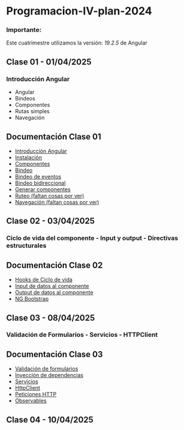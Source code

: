 # Programacion-IV-plan-2024

### Importante:
Este cuatrimestre utilizamos la versión: *19.2.5* de Angular

## Clase 01 - 01/04/2025

### Introducción Angular
-   Angular
-   Bindeos
-   Componentes
-   Rutas simples
-   Navegación

## Documentación Clase 01

- [Introducción Angular](https://angular.dev/)
- [Instalación](https://angular.dev/installation)
- [Componentes](https://angular.dev/guide/components)
- [Bindeo](https://angular.dev/guide/templates/binding)
- [Bindeo de eventos](https://angular.dev/guide/templates/event-listeners)
- [Bindeo bidireccional](https://angular.dev/guide/templates/two-way-binding)
- [Generar componentes](https://angular.dev/cli/generate/component)
- [Ruteo (faltan cosas por ver)](https://angular.dev/guide/routing/common-router-tasks)
- [Navegación (faltan cosas por ver)](https://angular.dev/guide/routing/router-tutorial)

## Clase 02 - 03/04/2025

### Ciclo de vida del componente - Input y output - Directivas estructurales

## Documentación Clase 02

- [Hooks de Ciclo de vida](https://angular.dev/guide/components/lifecycle)
- [Input de datos al componente](https://angular.dev/guide/components/inputs)
- [Output de datos al componente](https://angular.dev/guide/components/outputs)
- [NG Bootstrap](https://ng-bootstrap.github.io/#/home)

## Clase 03 - 08/04/2025

### Validación de Formularios - Servicios - HTTPClient 

## Documentación Clase 03

- [Validación de formularios]()
- [Inyección de dependencias](https://angular.dev/guide/di/dependency-injection)
- [Servicios](https://angular.dev/guide/di/creating-injectable-service)
- [HttpClient](https://angular.dev/guide/http/setup)
- [Peticiones HTTP](https://angular.dev/guide/http/making-requests)
- [Observables](https://rxjs.dev/guide/observable)

## Clase 04 - 10/04/2025